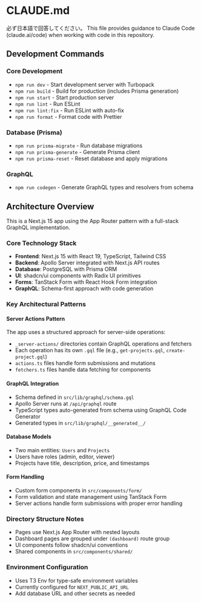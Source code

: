 # CLAUDE.md

必ず日本語で回答してください。
This file provides guidance to Claude Code (claude.ai/code) when working with code in this repository.

## Development Commands

### Core Development

- `npm run dev` - Start development server with Turbopack
- `npm run build` - Build for production (includes Prisma generation)
- `npm run start` - Start production server
- `npm run lint` - Run ESLint
- `npm run lint:fix` - Run ESLint with auto-fix
- `npm run format` - Format code with Prettier

### Database (Prisma)

- `npm run prisma-migrate` - Run database migrations
- `npm run prisma-generate` - Generate Prisma client
- `npm run prisma-reset` - Reset database and apply migrations

### GraphQL

- `npm run codegen` - Generate GraphQL types and resolvers from schema

## Architecture Overview

This is a Next.js 15 app using the App Router pattern with a full-stack GraphQL implementation.

### Core Technology Stack

- **Frontend**: Next.js 15 with React 19, TypeScript, Tailwind CSS
- **Backend**: Apollo Server integrated with Next.js API routes
- **Database**: PostgreSQL with Prisma ORM
- **UI**: shadcn/ui components with Radix UI primitives
- **Forms**: TanStack Form with React Hook Form integration
- **GraphQL**: Schema-first approach with code generation

### Key Architectural Patterns

#### Server Actions Pattern

The app uses a structured approach for server-side operations:

- `_server-actions/` directories contain GraphQL operations and fetchers
- Each operation has its own `.gql` file (e.g., `get-projects.gql`, `create-project.gql`)
- `actions.ts` files handle form submissions and mutations
- `fetchers.ts` files handle data fetching for components

#### GraphQL Integration

- Schema defined in `src/lib/graphql/schema.gql`
- Apollo Server runs at `/api/graphql` route
- TypeScript types auto-generated from schema using GraphQL Code Generator
- Generated types in `src/lib/graphql/__generated__/`

#### Database Models

- Two main entities: `Users` and `Projects`
- Users have roles (admin, editor, viewer)
- Projects have title, description, price, and timestamps

#### Form Handling

- Custom form components in `src/components/form/`
- Form validation and state management using TanStack Form
- Server actions handle form submissions with proper error handling

### Directory Structure Notes

- Pages use Next.js App Router with nested layouts
- Dashboard pages are grouped under `(dashboard)` route group
- UI components follow shadcn/ui conventions
- Shared components in `src/components/shared/`

### Environment Configuration

- Uses T3 Env for type-safe environment variables
- Currently configured for `NEXT_PUBLIC_API_URL`
- Add database URL and other secrets as needed
